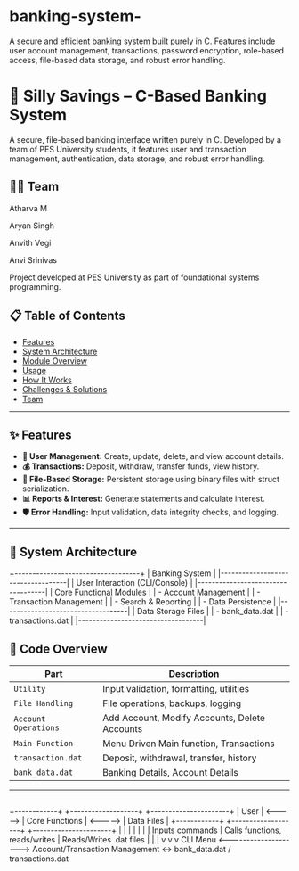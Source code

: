 # banking-system-
A secure and efficient banking system built purely in C. Features include user account management, transactions, password encryption, role-based access, file-based data storage, and robust error handling.
# 🏦 Silly Savings –  C-Based Banking System

A secure, file-based banking interface written purely in C. Developed by a team of PES University students, it features user and transaction management, authentication, data storage, and robust error handling.

## 👨‍💻 Team

Atharva M

Aryan Singh

Anvith Vegi

Anvi Srinivas

Project developed at PES University as part of foundational systems programming.


## 📋 Table of Contents

- [Features](#features)
- [System Architecture](#system-architecture)
- [Module Overview](#module-overview)
- [Usage](#usage)
- [How It Works](#how-it-works)
- [Challenges & Solutions](#challenges--solutions)
- [Team](#team)

---

## ✨ Features

- **👥 User Management:** Create, update, delete, and view account details.
- **💰 Transactions:** Deposit, withdraw, transfer funds, view history.
- **💾 File-Based Storage:** Persistent storage using binary files with struct serialization.
- **📊 Reports & Interest:** Generate statements and calculate interest.
- **🛡 Error Handling:** Input validation, data integrity checks, and logging.

---

## 🧩 System Architecture

+-----------------------------------+
|         Banking System            |
|-----------------------------------|
|   User Interaction (CLI/Console)  |
|-----------------------------------|
|   Core Functional Modules         |
|   - Account Management            |
|   - Transaction Management        |
|   - Search & Reporting            |
|   - Data Persistence              |
|-----------------------------------|
|   Data Storage Files              |
|   - bank_data.dat                 |
|   - transactions.dat              |
|-----------------------------------|
         


## 🧱 Code Overview 

| Part                  | Description                                   |
|-----------------------|-----------------------------------------------|
| `Utility`             | Input validation, formatting, utilities       |
| `File Handling`       | File operations, backups, logging             |
| `Account Operations`  | Add Account, Modify Accounts, Delete Accounts |
| `Main Function`       | Menu Driven Main function, Transactions       |
| `transaction.dat`     | Deposit, withdrawal, transfer, history        |
| `bank_data.dat`       | Banking Details, Account Details              |

---
## 
+------------+          +-------------------+          +----------------------+
|   User     | <----->  |   Core Functions  | <----->  |   Data Files         |
+------------+          +-------------------+          +----------------------+
      |                         |                               |
      |                         |                               |
      | Inputs commands         | Calls functions, reads/writes | Reads/Writes .dat files
      |                         |                               |
      v                         v                               v
CLI Menu <--------------------> Account/Transaction Management <-> bank_data.dat / transactions.dat

